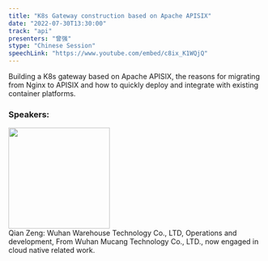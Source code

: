 ```yaml
---
title: "K8s Gateway construction based on Apache APISIX"
date: "2022-07-30T13:30:00"
track: "api"
presenters: "曾强"
stype: "Chinese Session"
speechLink: "https://www.youtube.com/embed/c8ix_K1WQjQ"
---
```

Building a K8s gateway based on Apache APISIX, the reasons for migrating from Nginx to APISIX and how to quickly deploy and integrate with existing container platforms.

 ### Speakers: 
 <img src="images/speaker/1175.png" width="200" /><br>Qian Zeng: Wuhan Warehouse Technology Co., LTD, Operations and development, From Wuhan Mucang Technology Co., LTD., now engaged in cloud native related work.
